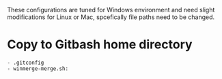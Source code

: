 These configurations are tuned for Windows environment and need slight modifications for Linux or Mac, spcefically file paths need to be changed.

# Copy to Gitbash home directory
	- .gitconfig
	- winmerge-merge.sh: 


